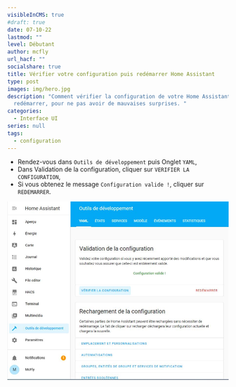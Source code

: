 ```yaml
---
visibleInCMS: true
#draft: true
date: 07-10-22
lastmod: ""
level: Débutant
author: mcfly
url_hacf: ""
socialshare: true
title: Vérifier votre configuration puis redémarrer Home Assistant
type: post
images: img/hero.jpg
description: "Comment vérifier la configuration de votre Home Assistant avant de
  redémarrer, pour ne pas avoir de mauvaises surprises. "
categories:
  - Interface UI
series: null
tags:
  - configuration
---
```



* Rendez-vous dans `Outils de développement` puis Onglet `YAML`,
* Dans Validation de la configuration, cliquer sur `VERIFIER LA CONFIGURATION`,
* Si vous obtenez le message `Configuration valide !`, cliquer sur `REDEMARRER`.

![Image Vérifier sa configuration et redémarrer Home Assistant](img/verifier_configuration_redemarrer_instance.jpg "Vérifier sa configuration et redémarrer Home Assistant")
